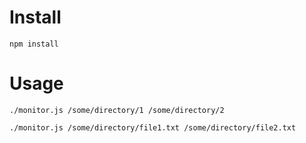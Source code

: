 # Install

`npm install`

# Usage

`./monitor.js /some/directory/1 /some/directory/2`

`./monitor.js /some/directory/file1.txt /some/directory/file2.txt`